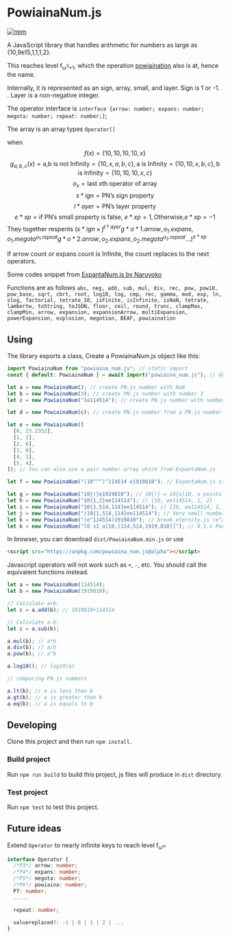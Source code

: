 # PowiainaNum.js

[![npm](https://img.shields.io/npm/v/powiaina_num.js.svg)](https://www.npmjs.com/package/powiaina_num.js)

A JavaScript library that handles arithmetic for numbers as large as {10,9e15,1,1,1,2}.

This reaches level f<sub>ω<sup>3</sup>+1</sub>, which the operation [powiaination](https://googology.fandom.com/wiki/Powiaination) also is at, hence the name.

Internally, it is represented as an sign, array, small, and layer. Sign is 1 or -1. . Layer is a non-negative integer.

The operator interface is `interface {arrow: number; expans: number; megota: number; repeat: number;}`;

The array is an array types `Operator[]`

when $$f(x) = \{10, 10, 10, 10, x\}$$
$$g_{a,b,c}(x) = \text{a,b is not Infinity}=\{10,x,a,b,c\},\text{a is Infinity}=\{10,10,x,b,c\},\text{b is Infinity}=\{10,10,10,x,c\}$$
$$o_x = \text{last }x\text{th operator of array}  $$
$$s*{ign} = \text{PN's sign property}$$
$$l*{ayer} = \text{PN's layer property}$$
$$e*{xp} = \text{if PN's small property is false, }e*{xp}=1,\text{Otherwise,}e*{xp}=-1$$
They together respents $(s*{ign}\times f^{l*{ayer}} g*{o*1.arrow, o_1.expans, o_1.megota}^{o_1.repeat} g*{o*2.arrow, o_2.expans, o_2.megota}^{o_2.repeat} ...)^{e*{xp}}$

If arrow count or expans count is Infinite, the count replaces to the next operators.

Some codes snippet from [ExpantaNum.js by Naruyoko](https://github.com/Naruyoko/ExpantaNum.js)

Functions are as follows `abs, neg, add, sub, mul, div, rec, pow, pow10, pow_base, sqrt, cbrt, root, log10, log, cmp, rec, gamma, mod, exp, ln, slog, factorial, tetrate_10, isFinite, isInfinite, isNaN, tetrate, lambertw, toString, toJSON, floor, ceil, round, trunc, clampMax, clampMin, arrow, expansion, expansionArrow, multiExpansion, powerExpansion, explosion, megotion, BEAF, powiaination`

## Using

The library exports a class,
Create a PowiainaNum.js object like this:

```javascript
import PowiainaNum from "powiaina_num.js"; // static import
const { default: PowiainaNum } = await import("powiaina_num.js"); // dynamic import

let a = new PowiainaNum(); // create PN.js number with NaN
let b = new PowiainaNum(3); // create PN.js number with number 3
let c = new PowiainaNum("1e114514"); // create PN.js number with number 10^114514

let d = new PowiainaNum(c); // create PN.js number from a PN.js number

let e = new PowiainaNum([
  [0, 23.2352],
  [1, 2],
  [2, 6],
  [3, 0],
  [4, 1],
  [5, 4],
]); // You can also use a pair number array which from ExpantaNum.js

let f = new PowiainaNum("(10^^^)^114514 e1919810"); // ExpantaNum.js string form

let g = new PowiainaNum("10{!}e1919810"); // 10{!} = 10{x}10, x points to e1919810, 10{!} = J in ExpantaNum.js
let h = new PowiainaNum("10{1,2}ee114514"); // {10, ee114514, 1, 2}
let i = new PowiainaNum("10{1,514,114}ee114514"); // {10, ee114514, 1, 514, 114}
let j = new PowiainaNum("/10{1,514,114}ee114514"); // Very small numbers ({10, ee114514, 1, 514, 114})^-1
let k = new PowiainaNum("(e^114514)1919810"); // break_eternity.js (e^x) form
let k = new PowiainaNum("l0 s1 a[10,[114,514,1919,810]]"); // 0.1.x PowiainaNum.js .toString(1)
```

In browser, you can download `dist/PowiainaNum.min.js` or use

```html
<script src="https://unpkg.com/powiaina_num.js@alpha"></script>
```

Javascript operators will not work such as `+`, `-`, etc.
You should call the equivalent functions instead.

```javascript
let a = new PowiainaNum(114514);
let b = new PowiainaNum(1919810);

// Calculate a+b:
let c = a.add(b); // 1919810+114514

// Calculate a-b:
let c = a.sub(b);

a.mul(b); // a*b
a.div(b); // a/b
a.pow(b); // a^b

a.log10(); // log10(a)

// comparing PN.js numbers

a.lt(b); // a is less than b
a.gt(b); // a is greater than b
a.eq(b); // a is equals to b
```

## Developing

Clone this project and then run `npm install`.

### Build project

Run `npm run build` to build this project, js files will produce in `dist` directory.

### Test project

Run `npm test` to test this project.

## Future ideas

Extend `Operator` to nearly infinite keys to reach level f<sub>ω<sup>ω</sup></sub>

```typescript
interface Operator {
  /*P3*/ arrow: number;
  /*P4*/ expans: number;
  /*P5*/ megota: number;
  /*P6*/ powiaina: number;
  P7: number;
  .....

  repeat: number;

  valuereplaced?: -1 | 0 | 1 | 2 | ...
}
```
